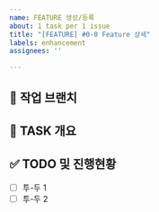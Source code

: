 ```yaml
---
name: FEATURE 생성/등록
about: 1 task per 1 issue
title: "[FEATURE] #0-0 Feature 상세"
labels: enhancement
assignees: ''

---
```


## 🌴 작업 브랜치 <!-- 작업하게 될 브랜치를 명시해주세요 -->

## 💼 TASK 개요 <!-- 개발할 기능에 대한 간단한 설명 작성 -->

## ✅ TODO 및 진행현황 <!-- 할 일 목록을 만들고 진행 사항 표시 -->

- [ ] 투-두 1
- [ ] 투-두 2

